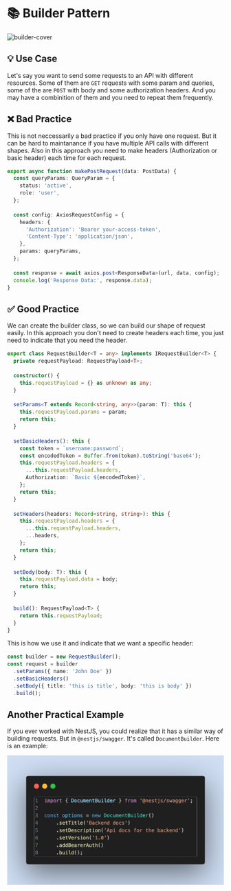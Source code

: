 # 📚 Builder Pattern
![builder-cover](../../assets/builder.jpg)

## 💡 Use Case

Let's say you want to send some requests to an API with different resources. Some of them are `GET` requests with some param and queries, some of the are `POST` with body and some authorization headers. And you may have a combinition of them and you need to repeat them frequently.

## ❌ Bad Practice

This is not neccessarily a bad practice if you only have one request. But it can be hard to maintanance if you have multiple API calls with different shapes. Also in this approach you need to make headers (Authorization or basic header) each time for each request.

```ts
export async function makePostRequest(data: PostData) {
  const queryParams: QueryParam = {
    status: 'active',
    role: 'user',
  };

  const config: AxiosRequestConfig = {
    headers: {
      'Authorization': 'Bearer your-access-token',
      'Content-Type': 'application/json',
    },
    params: queryParams,
  };

  const response = await axios.post<ResponseData>(url, data, config);
  console.log('Response Data:', response.data);
}
```

## ✅ Good Practice

We can create the builder class, so we can build our shape of request easily. In this approach you don't need to create headers each time, you just need to indicate that you need the header.

```ts
export class RequestBuilder<T = any> implements IRequestBuilder<T> {
  private requestPayload: RequestPayload<T>;

  constructor() {
    this.requestPayload = {} as unknown as any;
  }

  setParams<T extends Record<string, any>>(param: T): this {
    this.requestPayload.params = param;
    return this;
  }

  setBasicHeaders(): this {
    const token = `username:password`;
    const encodedToken = Buffer.from(token).toString('base64');
    this.requestPayload.headers = {
      ...this.requestPayload.headers,
      Authorization: `Basic ${encodedToken}`,
    };
    return this;
  }

  setHeaders(headers: Record<string, string>): this {
    this.requestPayload.headers = {
      ...this.requestPayload.headers,
      ...headers,
    };
    return this;
  }

  setBody(body: T): this {
    this.requestPayload.data = body;
    return this;
  }

  build(): RequestPayload<T> {
    return this.requestPayload;
  }
}
```

This is how we use it and indicate that we want a specific header:

```ts
const builder = new RequestBuilder();
const request = builder
  .setParams({ name: 'John Doe' })
  .setBasicHeaders()
  .setBody({ title: 'this is title', body: 'this is body' })
  .build();
```

## Another Practical Example

If you ever worked with NestJS, you could realize that it has a similar way of building requests. But in `@nestjs/swagger`. It's called `DocumentBuilder`. Here is an example:

![document-builder](../../assets/nestjs-builder.png)
